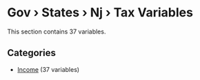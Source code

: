 # Gov › States › Nj › Tax Variables

This section contains 37 variables.

## Categories

- [Income](income/index.md) (37 variables)
